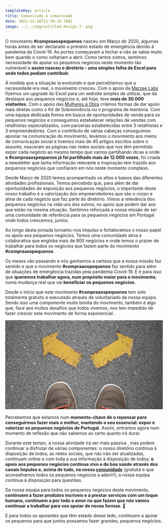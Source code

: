 ```yaml
---
templateKey: article
title: Comunicado à comunicade
date: 2021-12-28T12:30:10.788Z
image: ../../img/untitled-design-7-.png
---
```

O movimento **\#compraaospequenos** nasceu em Março de 2020, algumas horas antes de ser declarado o primeiro estado de emergência devido à pandemia da Covid-19. As portas começavam a fechar e não se sabia muito bem quando e como voltariam a abrir. Como tantos outros, sentimos necessidade de apoiar os pequenos negócios neste momento tão vulnerável e **assim nasceu o diretório - uma simples folha de Excel para onde todos podiam contribuir.**

À medida que a situação ia evoluindo e que percebíamos que a necessidade era real, o movimento cresceu. Com o apoio da [Marzee Labs](https://marzeelabs.org/) fizemos um upgrade do Excel para um website simples de utilizar, que dá destaque aos pequenos negócios e, até hoje, teve **mais de 30.000 visitantes**. Com o apoio das [Mulheres à Obra](https://www.mulheresaobra.pt/) criámos formas de dar apoio mais diretas como o Kit de Sobrevivência ou o programa de mentoria. Com uma equipa dedicada fomos em busca de oportunidades de venda para os pequenos negócios e conseguimos estabelecer relações de vendas com retalhistas especializados, com parcerias estabelecidas entre 3 retalhistas e 3 empreendedores. Com o contributo de várias cabeças conseguimos apostar na comunicação do movimento, levámos o movimento aos meios de comunicação social e tivemos mais de 40 artigos escritos sobre o assunto, nasceram as páginas nas redes sociais que nos têm permitido expor cada negócio ao mesmo tempo que vamos partilhando dicas e onde **o #compraaospequenos já foi partilhado mais de 12.000 vezes**, foi criada a newsletter que tanta informação relevante e inspiração tem trazido aos pequenos negócios que confiaram em nós neste momento complexo.

Desde Março de 2020 temos acompanhado os altos e baixos das diferentes atividades profissionais. Temos percebido que, para além de dar oportunidades de exposição aos pequenos negócios, o importante deste nosso trabalho é a valorização dos empreendedores que são o corpo e alma de cada negócio que faz parte do diretório. Vimos a relevância dos pequenos negócios na vida uns dos outros, no apoio que podem dar aos que estão na mesma situação. Sentimos reforçada a nossa missão de ser uma comunidade de referência para os pequenos negócios em Portugal onde todos crescemos, juntos.

Ao longo desta jornada tornamo-nos Impulso e fortalecemos o nosso papel no apoio aos pequenos negócios. Temos uma comunidade ativa e colaborativa que engloba mais de 800 negócios e onde temos o prazer de trabalhar para todos os negócios que fazem parte do movimento **\#compraaospequenos**.

Os meses vão passando e nós ganhamos a certeza que a nossa missão faz sentido e que o movimento **\#compraaospequenos** faz sentido para além de situações de emergência trazidas pela pandemia Covid-19. E é para isso que **queremos trabalhar agora, num propósito maior para o movimento**, numa mudança real que vai **beneficiar os pequenos negócios**.

Desde o início que este movimento **\#compraaospequenos** tem sido totalmente gratuito e executado através de voluntariado da nossa equipa. Sendo isso uma componente muito bonita do movimento, também é algo que, face aos muitos desafios que todos vivemos, nos tem impedido de fazer crescer este movimento de forma exponencial. 

![](../../img/untitled-design-6-.png)

Percebemos que estamos num **momento-chave de o repensar para conseguirmos fazer mais e melhor, mantendo o seu essencial: expor e valorizar os pequenos negócios de Portugal.** Assim, entramos agora num momento de reflexão que não sabemos ao certo quanto irá durar. 

Durante este tempo, a nossa atividade irá ser mais passiva , mas podem continuar a disfrutar de várias componentes: o nosso diretório continua à disposição de todos; as redes sociais, que não irão ser atualizadas, continuam online e com toda a sua informação à disposição de todos; **o apoio aos pequenos negócios continua vivo e de boa saúde através dos canais Impulso e, acima de tudo, na nossa [comunidade](https://comunidadeimpulso.wechangers.org/en/home)** (gratuita e que aconselhamos todos os pequenos negócios a aderir!); a nossa equipa continua à disposição para questões.

Da nossa equipa para todos os pequenos negócios deste movimento, **continuem a fazer produtos incríveis e a prestar serviços com um toque humano, continuem a por todo o amor no que fazem que nós vamos continuar a trabalhar para vos apoiar de novas formas. 💙**

E para todos os apoiantes que têm estado desse lado, continuem a apoiar os pequenos para que juntos possamos fazer grandes, pequenos negócios.